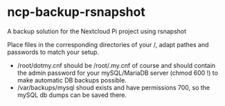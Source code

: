 # ncp-backup-rsnapshot
A backup solution for the Nextcloud Pi project using rsnapshot

Place files in the corresponding directories of your /, adapt pathes and passwords to match your setup.

- /root/dotmy.cnf should be /root/.my.cnf of course and should contain the admin password for your mySQL/MariaDB server (chmod 600 !) to make automatic DB backups possible.
- /var/backups/mysql shoud exists and have permissions 700, so the mySQL db dumps can be saved there.
